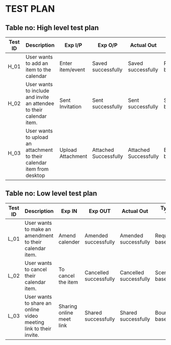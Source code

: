 # TEST PLAN

## Table no: High level test plan

| **Test ID** | **Description** | **Exp I/P** | **Exp O/P** | **Actual Out** | **Type Of Test** |    
|------|-------------|------------|-------------|----------------|------------------|
| H_01 | User wants to add an item to the calendar |Enter item/event | Saved successfully | Saved successfully |Requirement based |
| H_02 | User wants to include and invite an attendee to their calendar item. | Sent Invitation | Sent successfully | Sent successfully | Scenario based |
| H_03 | User wants to upload an attachment to their calendar item from desktop | Upload Attachment | Attached Successfully | Attached Successfully | Boundary based |

## Table no: Low level test plan

| **Test ID** | **Description** | **Exp IN** | **Exp OUT** | **Actual Out** | **Type Of Test** |    
|------|-------------|------------|------------|----------------|------------------|
| L_01 | User wants to make an amendment to their calendar item. | Amend calender | Amended successfully | Amended successfully | Requirement based |
| L_02 | User wants to cancel their calendar item. | To cancel the item | Cancelled successfully | Cancelled successfully | Scenario based |
| L_03 | User wants to share an online video meeting link to their invite. | Sharing online meet link | Shared successfully| Shared successfully | Boundary based |

